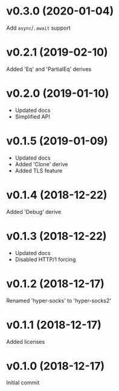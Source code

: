 # v0.3.0 (2020-01-04)
Add `async`/`.await` support

# v0.2.1 (2019-02-10)
Added 'Eq' and 'PartialEq' derives

# v0.2.0 (2019-01-10)
* Updated docs
* Simplified API

# v0.1.5 (2019-01-09)
* Updated docs
* Added 'Clone' derive
* Added TLS feature

# v0.1.4 (2018-12-22)
Added 'Debug' derive

# v0.1.3 (2018-12-22)
* Updated docs
* Disabled HTTP/1 forcing

# v0.1.2 (2018-12-17)
Renamed 'hyper-socks' to 'hyper-socks2'

# v0.1.1 (2018-12-17)
Added licenses

# v0.1.0 (2018-12-17)
Initial commit
